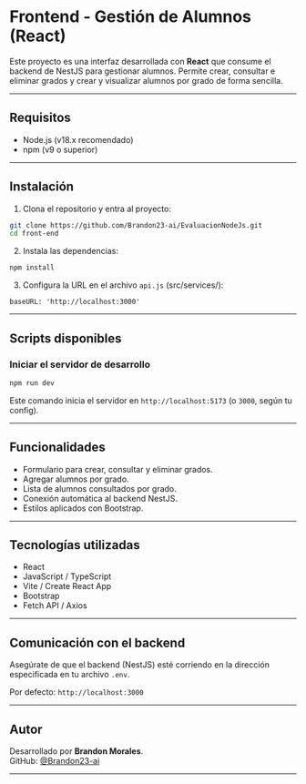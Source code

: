 # Frontend - Gestión de Alumnos (React)

Este proyecto es una interfaz desarrollada con **React** que consume el backend de NestJS para gestionar alumnos. Permite crear, consultar e eliminar grados y crear y visualizar alumnos por grado de forma sencilla.

---

## Requisitos

- Node.js (v18.x recomendado)
- npm (v9 o superior)

---

## Instalación

1. Clona el repositorio y entra al proyecto:

```bash
git clone https://github.com/Brandon23-ai/EvaluacionNodeJs.git
cd front-end
```

2. Instala las dependencias:

```bash
npm install
```

3. Configura la URL en el archivo `api.js` (src/services/):

```env
baseURL: 'http://localhost:3000'
```

---

## Scripts disponibles

### Iniciar el servidor de desarrollo

```bash
npm run dev
```

Este comando inicia el servidor en `http://localhost:5173` (o `3000`, según tu config).

---

## Funcionalidades

- Formulario para crear, consultar y eliminar grados.
- Agregar alumnos por grado.
- Lista de alumnos consultados por grado.
- Conexión automática al backend NestJS.
- Estilos aplicados con Bootstrap.

---

## Tecnologías utilizadas

- React
- JavaScript / TypeScript
- Vite / Create React App
- Bootstrap 
- Fetch API / Axios

---

## Comunicación con el backend

Asegúrate de que el backend (NestJS) esté corriendo en la dirección especificada en tu archivo `.env`.

Por defecto: `http://localhost:3000`

---

## Autor

Desarrollado por **Brandon Morales**.  
GitHub: [@Brandon23-ai](https://github.com/Brandon23-ai)

---
